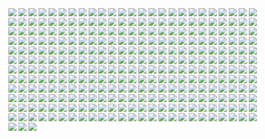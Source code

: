 <img src='./../public/andrew-course/1.png'/>
<img src='./../public/andrew-course/2.png'/>
<img src='./../public/andrew-course/3.png'/>
<img src='./../public/andrew-course/4.png'/>
<img src='./../public/andrew-course/5.png'/>
<img src='./../public/andrew-course/6.png'/>
<img src='./../public/andrew-course/7.png'/>
<img src='./../public/andrew-course/8.png'/>
<img src='./../public/andrew-course/9.png'/>
<img src='./../public/andrew-course/10.png'/>
<img src='./../public/andrew-course/11.png'/>
<img src='./../public/andrew-course/12.png'/>
<img src='./../public/andrew-course/13.png'/>
<img src='./../public/andrew-course/14.png'/>
<img src='./../public/andrew-course/15.png'/>
<img src='./../public/andrew-course/16.png'/>
<img src='./../public/andrew-course/17.png'/>
<img src='./../public/andrew-course/18.png'/>
<img src='./../public/andrew-course/19.png'/>
<img src='./../public/andrew-course/20.png'/>
<img src='./../public/andrew-course/21.png'/>
<img src='./../public/andrew-course/22.png'/>
<img src='./../public/andrew-course/23.png'/>
<img src='./../public/andrew-course/24.png'/>
<img src='./../public/andrew-course/25.png'/>
<img src='./../public/andrew-course/26.png'/>
<img src='./../public/andrew-course/27.png'/>
<img src='./../public/andrew-course/28.png'/>
<img src='./../public/andrew-course/29.png'/>
<img src='./../public/andrew-course/30.png'/>
<img src='./../public/andrew-course/31.png'/>
<img src='./../public/andrew-course/32.png'/>
<img src='./../public/andrew-course/33.png'/>
<img src='./../public/andrew-course/34.png'/>
<img src='./../public/andrew-course/35.png'/>
<img src='./../public/andrew-course/36.png'/>
<img src='./../public/andrew-course/37.png'/>
<img src='./../public/andrew-course/38.png'/>
<img src='./../public/andrew-course/39.png'/>
<img src='./../public/andrew-course/40.png'/>
<img src='./../public/andrew-course/41.png'/>
<img src='./../public/andrew-course/42.png'/>
<img src='./../public/andrew-course/43.png'/>
<img src='./../public/andrew-course/44.png'/>
<img src='./../public/andrew-course/45.png'/>
<img src='./../public/andrew-course/46.png'/>
<img src='./../public/andrew-course/47.png'/>
<img src='./../public/andrew-course/48.png'/>
<img src='./../public/andrew-course/49.png'/>
<img src='./../public/andrew-course/50.png'/>
<img src='./../public/andrew-course/51.png'/>
<img src='./../public/andrew-course/52.png'/>
<img src='./../public/andrew-course/53.png'/>
<img src='./../public/andrew-course/54.png'/>
<img src='./../public/andrew-course/55.png'/>
<img src='./../public/andrew-course/56.png'/>
<img src='./../public/andrew-course/57.png'/>
<img src='./../public/andrew-course/58.png'/>
<img src='./../public/andrew-course/59.png'/>
<img src='./../public/andrew-course/60.png'/>
<img src='./../public/andrew-course/61.png'/>
<img src='./../public/andrew-course/62.png'/>
<img src='./../public/andrew-course/63.png'/>
<img src='./../public/andrew-course/64.png'/>
<img src='./../public/andrew-course/65.png'/>
<img src='./../public/andrew-course/66.png'/>
<img src='./../public/andrew-course/67.png'/>
<img src='./../public/andrew-course/68.png'/>
<img src='./../public/andrew-course/69.png'/>
<img src='./../public/andrew-course/70.png'/>
<img src='./../public/andrew-course/71.png'/>
<img src='./../public/andrew-course/72.png'/>
<img src='./../public/andrew-course/73.png'/>
<img src='./../public/andrew-course/74.png'/>
<img src='./../public/andrew-course/75.png'/>
<img src='./../public/andrew-course/76.png'/>
<img src='./../public/andrew-course/77.png'/>
<img src='./../public/andrew-course/78.png'/>
<img src='./../public/andrew-course/79.png'/>
<img src='./../public/andrew-course/80.png'/>
<img src='./../public/andrew-course/81.png'/>
<img src='./../public/andrew-course/82.png'/>
<img src='./../public/andrew-course/83.png'/>
<img src='./../public/andrew-course/84.png'/>
<img src='./../public/andrew-course/85.png'/>
<img src='./../public/andrew-course/86.png'/>
<img src='./../public/andrew-course/87.png'/>
<img src='./../public/andrew-course/88.png'/>
<img src='./../public/andrew-course/89.png'/>
<img src='./../public/andrew-course/90.png'/>
<img src='./../public/andrew-course/91.png'/>
<img src='./../public/andrew-course/92.png'/>
<img src='./../public/andrew-course/93.png'/>
<img src='./../public/andrew-course/94.png'/>
<img src='./../public/andrew-course/95.png'/>
<img src='./../public/andrew-course/96.png'/>
<img src='./../public/andrew-course/97.png'/>
<img src='./../public/andrew-course/98.png'/>
<img src='./../public/andrew-course/99.png'/>
<img src='./../public/andrew-course/100.png'/>
<img src='./../public/andrew-course/101.png'/>
<img src='./../public/andrew-course/102.png'/>
<img src='./../public/andrew-course/103.png'/>
<img src='./../public/andrew-course/104.png'/>
<img src='./../public/andrew-course/105.png'/>
<img src='./../public/andrew-course/106.png'/>
<img src='./../public/andrew-course/107.png'/>
<img src='./../public/andrew-course/108.png'/>
<img src='./../public/andrew-course/109.png'/>
<img src='./../public/andrew-course/110.png'/>
<img src='./../public/andrew-course/111.png'/>
<img src='./../public/andrew-course/112.png'/>
<img src='./../public/andrew-course/113.png'/>
<img src='./../public/andrew-course/114.png'/>
<img src='./../public/andrew-course/115.png'/>
<img src='./../public/andrew-course/116.png'/>
<img src='./../public/andrew-course/117.png'/>
<img src='./../public/andrew-course/118.png'/>
<img src='./../public/andrew-course/119.png'/>
<img src='./../public/andrew-course/120.png'/>
<img src='./../public/andrew-course/121.png'/>
<img src='./../public/andrew-course/122.png'/>
<img src='./../public/andrew-course/123.png'/>
<img src='./../public/andrew-course/124.png'/>
<img src='./../public/andrew-course/125.png'/>
<img src='./../public/andrew-course/126.png'/>
<img src='./../public/andrew-course/127.png'/>
<img src='./../public/andrew-course/128.png'/>
<img src='./../public/andrew-course/129.png'/>
<img src='./../public/andrew-course/130.png'/>
<img src='./../public/andrew-course/131.png'/>
<img src='./../public/andrew-course/132.png'/>
<img src='./../public/andrew-course/133.png'/>
<img src='./../public/andrew-course/134.png'/>
<img src='./../public/andrew-course/135.png'/>
<img src='./../public/andrew-course/136.png'/>
<img src='./../public/andrew-course/137.png'/>
<img src='./../public/andrew-course/138.png'/>
<img src='./../public/andrew-course/139.png'/>
<img src='./../public/andrew-course/140.png'/>
<img src='./../public/andrew-course/141.png'/>
<img src='./../public/andrew-course/142.png'/>
<img src='./../public/andrew-course/143.png'/>
<img src='./../public/andrew-course/144.png'/>
<img src='./../public/andrew-course/145.png'/>
<img src='./../public/andrew-course/146.png'/>
<img src='./../public/andrew-course/147.png'/>
<img src='./../public/andrew-course/148.png'/>
<img src='./../public/andrew-course/149.png'/>
<img src='./../public/andrew-course/150.png'/>
<img src='./../public/andrew-course/151.png'/>
<img src='./../public/andrew-course/152.png'/>
<img src='./../public/andrew-course/153.png'/>
<img src='./../public/andrew-course/154.png'/>
<img src='./../public/andrew-course/155.png'/>
<img src='./../public/andrew-course/156.png'/>
<img src='./../public/andrew-course/157.png'/>
<img src='./../public/andrew-course/158.png'/>
<img src='./../public/andrew-course/159.png'/>
<img src='./../public/andrew-course/160.png'/>
<img src='./../public/andrew-course/161.png'/>
<img src='./../public/andrew-course/162.png'/>
<img src='./../public/andrew-course/163.png'/>
<img src='./../public/andrew-course/164.png'/>
<img src='./../public/andrew-course/165.png'/>
<img src='./../public/andrew-course/166.png'/>
<img src='./../public/andrew-course/167.png'/>
<img src='./../public/andrew-course/168.png'/>
<img src='./../public/andrew-course/169.png'/>
<img src='./../public/andrew-course/170.png'/>
<img src='./../public/andrew-course/171.png'/>
<img src='./../public/andrew-course/172.png'/>
<img src='./../public/andrew-course/173.png'/>
<img src='./../public/andrew-course/174.png'/>
<img src='./../public/andrew-course/175.png'/>
<img src='./../public/andrew-course/176.png'/>
<img src='./../public/andrew-course/177.png'/>
<img src='./../public/andrew-course/178.png'/>
<img src='./../public/andrew-course/179.png'/>
<img src='./../public/andrew-course/180.png'/>
<img src='./../public/andrew-course/181.png'/>
<img src='./../public/andrew-course/182.png'/>
<img src='./../public/andrew-course/183.png'/>
<img src='./../public/andrew-course/184.png'/>
<img src='./../public/andrew-course/185.png'/>
<img src='./../public/andrew-course/186.png'/>
<img src='./../public/andrew-course/187.png'/>
<img src='./../public/andrew-course/188.png'/>
<img src='./../public/andrew-course/189.png'/>
<img src='./../public/andrew-course/190.png'/>
<img src='./../public/andrew-course/191.png'/>
<img src='./../public/andrew-course/192.png'/>
<img src='./../public/andrew-course/193.png'/>
<img src='./../public/andrew-course/194.png'/>
<img src='./../public/andrew-course/195.png'/>
<img src='./../public/andrew-course/196.png'/>
<img src='./../public/andrew-course/197.png'/>
<img src='./../public/andrew-course/198.png'/>
<img src='./../public/andrew-course/199.png'/>
<img src='./../public/andrew-course/200.png'/>
<img src='./../public/andrew-course/201.png'/>
<img src='./../public/andrew-course/202.png'/>
<img src='./../public/andrew-course/203.png'/>
<img src='./../public/andrew-course/204.png'/>
<img src='./../public/andrew-course/205.png'/>
<img src='./../public/andrew-course/206.png'/>
<img src='./../public/andrew-course/207.png'/>
<img src='./../public/andrew-course/208.png'/>
<img src='./../public/andrew-course/209.png'/>
<img src='./../public/andrew-course/210.png'/>
<img src='./../public/andrew-course/211.png'/>
<img src='./../public/andrew-course/212.png'/>
<img src='./../public/andrew-course/213.png'/>
<img src='./../public/andrew-course/214.png'/>
<img src='./../public/andrew-course/215.png'/>
<img src='./../public/andrew-course/216.png'/>
<img src='./../public/andrew-course/217.png'/>
<img src='./../public/andrew-course/218.png'/>
<img src='./../public/andrew-course/219.png'/>
<img src='./../public/andrew-course/220.png'/>
<img src='./../public/andrew-course/221.png'/>
<img src='./../public/andrew-course/222.png'/>
<img src='./../public/andrew-course/223.png'/>
<img src='./../public/andrew-course/224.png'/>
<img src='./../public/andrew-course/225.png'/>
<img src='./../public/andrew-course/226.png'/>
<img src='./../public/andrew-course/227.png'/>
<img src='./../public/andrew-course/228.png'/>
<img src='./../public/andrew-course/229.png'/>
<img src='./../public/andrew-course/230.png'/>
<img src='./../public/andrew-course/231.png'/>
<img src='./../public/andrew-course/232.png'/>
<img src='./../public/andrew-course/233.png'/>
<img src='./../public/andrew-course/234.png'/>
<img src='./../public/andrew-course/235.png'/>
<img src='./../public/andrew-course/236.png'/>
<img src='./../public/andrew-course/237.png'/>
<img src='./../public/andrew-course/238.png'/>
<img src='./../public/andrew-course/239.png'/>
<img src='./../public/andrew-course/240.png'/>
<img src='./../public/andrew-course/241.png'/>
<img src='./../public/andrew-course/242.png'/>
<img src='./../public/andrew-course/243.png'/>
<img src='./../public/andrew-course/244.png'/>
<img src='./../public/andrew-course/245.png'/>
<img src='./../public/andrew-course/246.png'/>
<img src='./../public/andrew-course/247.png'/>
<img src='./../public/andrew-course/248.png'/>
<img src='./../public/andrew-course/249.png'/>
<img src='./../public/andrew-course/250.png'/>
<img src='./../public/andrew-course/251.png'/>
<img src='./../public/andrew-course/252.png'/>
<img src='./../public/andrew-course/253.png'/>
<img src='./../public/andrew-course/254.png'/>
<img src='./../public/andrew-course/255.png'/>
<img src='./../public/andrew-course/256.png'/>
<img src='./../public/andrew-course/257.png'/>
<img src='./../public/andrew-course/258.png'/>
<img src='./../public/andrew-course/259.png'/>
<img src='./../public/andrew-course/260.png'/>
<img src='./../public/andrew-course/261.png'/>
<img src='./../public/andrew-course/262.png'/>
<img src='./../public/andrew-course/263.png'/>
<img src='./../public/andrew-course/264.png'/>
<img src='./../public/andrew-course/265.png'/>
<img src='./../public/andrew-course/266.png'/>
<img src='./../public/andrew-course/267.png'/>
<img src='./../public/andrew-course/268.png'/>
<img src='./../public/andrew-course/269.png'/>
<img src='./../public/andrew-course/270.png'/>
<img src='./../public/andrew-course/271.png'/>
<img src='./../public/andrew-course/272.png'/>
<img src='./../public/andrew-course/273.png'/>
<img src='./../public/andrew-course/274.png'/>
<img src='./../public/andrew-course/275.png'/>
<img src='./../public/andrew-course/276.png'/>
<img src='./../public/andrew-course/277.png'/>
<img src='./../public/andrew-course/278.png'/>
<img src='./../public/andrew-course/279.png'/>
<img src='./../public/andrew-course/280.png'/>
<img src='./../public/andrew-course/281.png'/>
<img src='./../public/andrew-course/282.png'/>
<img src='./../public/andrew-course/283.png'/>
<img src='./../public/andrew-course/284.png'/>
<img src='./../public/andrew-course/285.png'/>
<img src='./../public/andrew-course/286.png'/>
<img src='./../public/andrew-course/287.png'/>
<img src='./../public/andrew-course/288.png'/>
<img src='./../public/andrew-course/289.png'/>
<img src='./../public/andrew-course/290.png'/>
<img src='./../public/andrew-course/291.png'/>
<img src='./../public/andrew-course/292.png'/>
<img src='./../public/andrew-course/293.png'/>
<img src='./../public/andrew-course/294.png'/>
<img src='./../public/andrew-course/295.png'/>
<img src='./../public/andrew-course/296.png'/>
<img src='./../public/andrew-course/297.png'/>
<img src='./../public/andrew-course/298.png'/>
<img src='./../public/andrew-course/299.png'/>
<img src='./../public/andrew-course/300.png'/>
<img src='./../public/andrew-course/301.png'/>
<img src='./../public/andrew-course/302.png'/>
<img src='./../public/andrew-course/303.png'/>